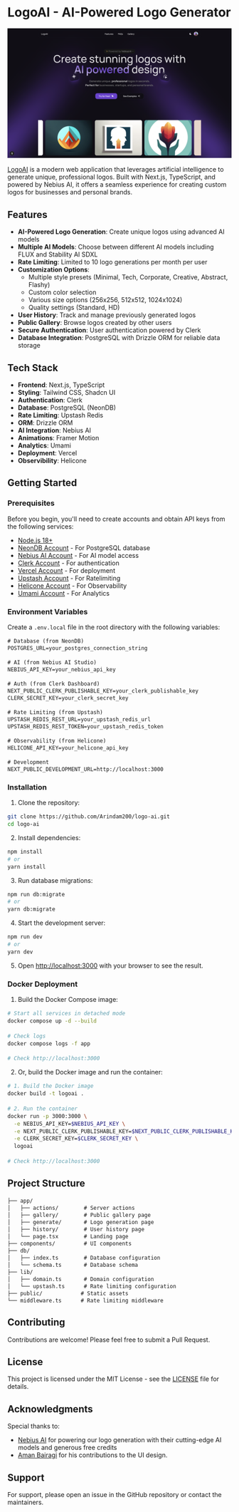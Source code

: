 # LogoAI - AI-Powered Logo Generator

![LogoAI](./app/opengraph-image.png)

[LogoAI](https://www.logoai.in) is a modern web application that leverages artificial intelligence to generate unique, professional logos. Built with Next.js, TypeScript, and powered by Nebius AI, it offers a seamless experience for creating custom logos for businesses and personal brands.

## Features

- **AI-Powered Logo Generation**: Create unique logos using advanced AI models
- **Multiple AI Models**: Choose between different AI models including FLUX and Stability AI SDXL
- **Rate Limiting**: Limited to 10 logo generations per month per user
- **Customization Options**:
  - Multiple style presets (Minimal, Tech, Corporate, Creative, Abstract, Flashy)
  - Custom color selection
  - Various size options (256x256, 512x512, 1024x1024)
  - Quality settings (Standard, HD)
- **User History**: Track and manage previously generated logos
- **Public Gallery**: Browse logos created by other users
- **Secure Authentication**: User authentication powered by Clerk
- **Database Integration**: PostgreSQL with Drizzle ORM for reliable data storage

## Tech Stack

- **Frontend**: Next.js, TypeScript
- **Styling**: Tailwind CSS, Shadcn UI
- **Authentication**: Clerk
- **Database**: PostgreSQL (NeonDB)
- **Rate Limiting**: Upstash Redis
- **ORM**: Drizzle ORM
- **AI Integration**: Nebius AI
- **Animations**: Framer Motion
- **Analytics**: Umami
- **Deployment**: Vercel
- **Observibility**: Helicone

## Getting Started

### Prerequisites

Before you begin, you'll need to create accounts and obtain API keys from the following services:

- [Node.js 18+](https://nodejs.org/en/download/)
- [NeonDB Account](https://neon.tech/) - For PostgreSQL database
- [Nebius AI Account](https://dub.sh/nebius) - For AI model access
- [Clerk Account](https://clerk.com/) - For authentication
- [Vercel Account](https://vercel.com/) - For deployment
- [Upstash Account](https://upstash.com/) - For Ratelimiting
- [Helicone Account](https://www.helicone.ai/) - For Observability
- [Umami Account](https://umami.is/) - For Analytics

### Environment Variables

Create a `.env.local` file in the root directory with the following variables:

```env
# Database (from NeonDB)
POSTGRES_URL=your_postgres_connection_string

# AI (from Nebius AI Studio)
NEBIUS_API_KEY=your_nebius_api_key

# Auth (from Clerk Dashboard)
NEXT_PUBLIC_CLERK_PUBLISHABLE_KEY=your_clerk_publishable_key
CLERK_SECRET_KEY=your_clerk_secret_key

# Rate Limiting (from Upstash)
UPSTASH_REDIS_REST_URL=your_upstash_redis_url
UPSTASH_REDIS_REST_TOKEN=your_upstash_redis_token

# Observability (from Helicone)
HELICONE_API_KEY=your_helicone_api_key

# Development
NEXT_PUBLIC_DEVELOPMENT_URL=http://localhost:3000
```

### Installation

1. Clone the repository:

```bash
git clone https://github.com/Arindam200/logo-ai.git
cd logo-ai
```

2. Install dependencies:

```bash
npm install
# or
yarn install
```

3. Run database migrations:

```bash
npm run db:migrate
# or
yarn db:migrate
```

4. Start the development server:

```bash
npm run dev
# or
yarn dev
```

5. Open [http://localhost:3000](http://localhost:3000) with your browser to see the result.

### Docker Deployment

1. Build the Docker Compose image:

```bash
# Start all services in detached mode
docker compose up -d --build

# Check logs
docker compose logs -f app

# Check http://localhost:3000
```

2. Or, build the Docker image and run the container:

```bash
# 1. Build the Docker image
docker build -t logoai .

# 2. Run the container
docker run -p 3000:3000 \
  -e NEBIUS_API_KEY=$NEBIUS_API_KEY \
  -e NEXT_PUBLIC_CLERK_PUBLISHABLE_KEY=$NEXT_PUBLIC_CLERK_PUBLISHABLE_KEY \
  -e CLERK_SECRET_KEY=$CLERK_SECRET_KEY \
  logoai

# Check http://localhost:3000
```

## Project Structure

```
├── app/
│   ├── actions/        # Server actions
│   ├── gallery/        # Public gallery page
│   ├── generate/       # Logo generation page
│   ├── history/        # User history page
│   └── page.tsx        # Landing page
├── components/         # UI components
├── db/
│   ├── index.ts        # Database configuration
│   └── schema.ts       # Database schema
├── lib/
│   ├── domain.ts       # Domain configuration
│   └── upstash.ts      # Rate limiting configuration
├── public/            # Static assets
└── middleware.ts      # Rate limiting middleware
```

## Contributing

Contributions are welcome! Please feel free to submit a Pull Request.

## License

This project is licensed under the MIT License - see the [LICENSE](LICENSE) file for details.

## Acknowledgments

Special thanks to:

- [Nebius AI](https://dub.sh/nebius) for powering our logo generation with their cutting-edge AI models and generous free credits
- [Aman Bairagi](https://github.com/amanbairagi30) for his contributions to the UI design.

## Support

For support, please open an issue in the GitHub repository or contact the maintainers.
